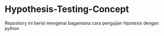 # Hypothesis-Testing-Concept
Repository ini berisi mengenai bagaimana cara pengujian hipotesis dengan python
